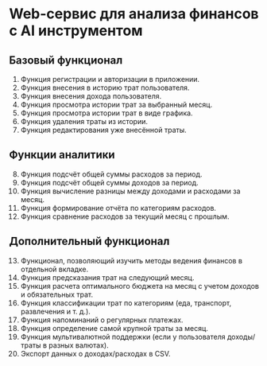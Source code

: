 # Web-сервис для анализа финансов с AI инструментом

## **Базовый функционал**

1. Функция регистрации и авторизации в приложении.
2. Функция внесения в историю трат пользователя.
3. Функция внесения дохода пользователя.
4. Функция просмотра истории трат за выбранный месяц.
5. Функция просмотра истории трат в виде графика.
6. Функция удаления траты из истории.
7. Функция редактирования уже внесённой траты.

## **Функции аналитики**

8. Функция подсчёт общей суммы расходов за период.
9. Функция подсчёт общей суммы доходов за период.
10. Функция вычисление разницы между доходами и расходами за месяц.
11. Функция формирование отчёта по категориям расходов.
12. Функция сравнение расходов за текущий месяц с прошлым.

## **Дополнительный функционал**

13. Функционал, позволяющий изучить методы ведения финансов в отдельной вкладке.
14. Функция предсказания трат на следующий месяц.
15. Функция расчета оптимального бюджета на месяц с учетом доходов и обязательных трат.
16. Функция классификации трат по категориям (еда, транспорт, развлечения и т. д.).
17. Функция напоминаний о регулярных платежах.
18. Функция определение самой крупной траты за месяц.
19. Функция мультивалютной поддержки (если у пользователя доходы/траты в разных валютах).
20. Экспорт данных о доходах/расходах в CSV.
